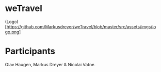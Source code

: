 # weTravel
(Logo)[https://github.com/Markusdreyer/weTravel/blob/master/src/assets/imgs/logo.png]

# Participants
Olav Haugen, 
Markus Dreyer &
Nicolai Vatne.
